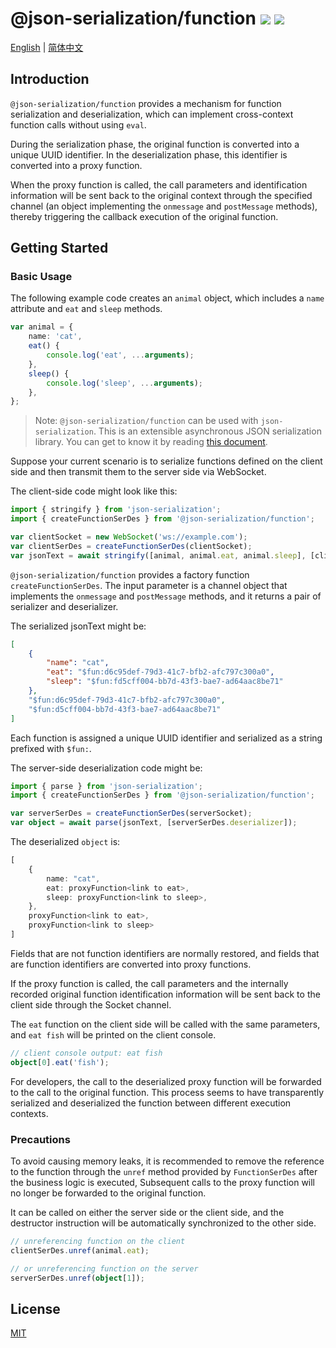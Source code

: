 # @json-serialization/function <a href="https://github.com/memo-cn/json-serialization/blob/main/packages/function/README.md"><img src="https://img.shields.io/npm/v/@json-serialization/function.svg" /></a> <a href="https://github.com/memo-cn/json-serialization/blob/main/packages/function/README.md"><img src="https://packagephobia.now.sh/badge?p=@json-serialization/function" /></a>

[English](https://github.com/memo-cn/json-serialization/blob/main/packages/function/README.md) | [简体中文](https://github.com/memo-cn/json-serialization/blob/main/packages/function/README.zh-CN.md)

## Introduction

`@json-serialization/function` provides a mechanism for function serialization and deserialization, which can implement cross-context function calls without using `eval`.

During the serialization phase, the original function is converted into a unique UUID identifier. In the deserialization phase, this identifier is converted into a proxy function.

When the proxy function is called, the call parameters and identification information will be sent back to the original context through the specified channel (an object implementing the `onmessage` and `postMessage` methods), thereby triggering the callback execution of the original function.

## Getting Started

### Basic Usage

The following example code creates an `animal` object, which includes a `name` attribute and `eat` and `sleep` methods.

```ts
var animal = {
    name: 'cat',
    eat() {
        console.log('eat', ...arguments);
    },
    sleep() {
        console.log('sleep', ...arguments);
    },
};
```

> Note: `@json-serialization/function` can be used with `json-serialization`. This is an extensible asynchronous JSON serialization library. You can get to know it by reading [this document](https://github.com/memo-cn/json-serialization/blob/main/packages/json/README.zh-CN.md).

Suppose your current scenario is to serialize functions defined on the client side and then transmit them to the server side via WebSocket.

The client-side code might look like this:

```ts
import { stringify } from 'json-serialization';
import { createFunctionSerDes } from '@json-serialization/function';

var clientSocket = new WebSocket('ws://example.com');
var clientSerDes = createFunctionSerDes(clientSocket);
var jsonText = await stringify([animal, animal.eat, animal.sleep], [clientSerDes.serializer], 4);
```

`@json-serialization/function` provides a factory function `createFunctionSerDes`. The input parameter is a channel object that implements the `onmessage` and `postMessage` methods, and it returns a pair of serializer and deserializer.

The serialized jsonText might be:

```json
[
    {
        "name": "cat",
        "eat": "$fun:d6c95def-79d3-41c7-bfb2-afc797c300a0",
        "sleep": "$fun:fd5cff004-bb7d-43f3-bae7-ad64aac8be71"
    },
    "$fun:d6c95def-79d3-41c7-bfb2-afc797c300a0",
    "$fun:d5cff004-bb7d-43f3-bae7-ad64aac8be71"
]
```

Each function is assigned a unique UUID identifier and serialized as a string prefixed with `$fun:`.

The server-side deserialization code might be:

```ts
import { parse } from 'json-serialization';
import { createFunctionSerDes } from '@json-serialization/function';

var serverSerDes = createFunctionSerDes(serverSocket);
var object = await parse(jsonText, [serverSerDes.deserializer]);
```

The deserialized `object` is:

```ts
[
    {
        name: "cat",
        eat: proxyFunction<link to eat>,
        sleep: proxyFunction<link to sleep>,
    },
    proxyFunction<link to eat>,
    proxyFunction<link to sleep>
]
```

Fields that are not function identifiers are normally restored, and fields that are function identifiers are converted into proxy functions.

If the proxy function is called, the call parameters and the internally recorded original function identification information will be sent back to the client side through the Socket channel.

The `eat` function on the client side will be called with the same parameters, and `eat fish` will be printed on the client console.

```ts
// client console output: eat fish
object[0].eat('fish');
```

For developers, the call to the deserialized proxy function will be forwarded to the call to the original function. This process seems to have transparently serialized and deserialized the function between different execution contexts.

### Precautions

To avoid causing memory leaks, it is recommended to remove the reference to the function through the `unref` method provided by `FunctionSerDes` after the business logic is executed, Subsequent calls to the proxy function will no longer be forwarded to the original function.

It can be called on either the server side or the client side, and the destructor instruction will be automatically synchronized to the other side.

```ts
// unreferencing function on the client
clientSerDes.unref(animal.eat);

// or unreferencing function on the server
serverSerDes.unref(object[1]);
```

## License

[MIT](./LICENSE)
